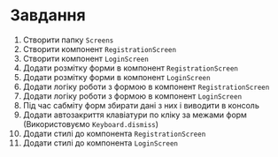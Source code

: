 # Завдання

1. Створити папку `Screens`
2. Створити компонент `RegistrationScreen`
3. Створити компонент `LoginScreen`
4. Додати розмітку форми в компонент `RegistrationScreen`
5. Додати розмітку форми в компонент `LoginScreen`
6. Додати логіку роботи з формою в компонент `RegistrationScreen`
7. Додати логіку роботи з формою в компонент `LoginScreen`
8. Під час сабміту форм збирати дані з них і виводити в консоль
9. Додати автозакриття клавіатури по кліку за межами форм (Використовуємо `Keyboard.dismiss`)
10. Додати стилі до компонента `RegistrationScreen`
11. Додати стилі до компонента `LoginScreen`
